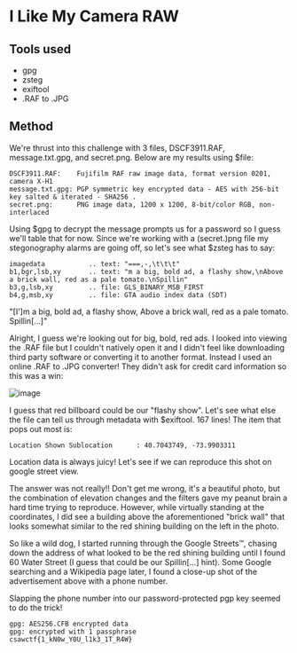 # I Like My Camera RAW
## Tools used
- gpg
- zsteg
- exiftool
- .RAF to .JPG

## Method
We're thrust into this challenge with 3 files, DSCF3911.RAF, message.txt.gpg, and secret.png. Below are my results using $file:
```shell
DSCF3911.RAF:    Fujifilm RAF raw image data, format version 0201, camera X-H1
message.txt.gpg: PGP symmetric key encrypted data - AES with 256-bit key salted & iterated - SHA256 .
secret.png:      PNG image data, 1200 x 1200, 8-bit/color RGB, non-interlaced
```

Using $gpg to decrypt the message prompts us for a password so I guess we'll table that for now.
Since we're working with a (secret.)png file my stegonography alarms are going off, so let's see what $zsteg has to say:

```shell
imagedata           .. text: "===,-,\t\t\t"
b1,bgr,lsb,xy       .. text: "m a big, bold ad, a flashy show,\nAbove a brick wall, red as a pale tomato.\nSpillin"
b3,g,lsb,xy         .. file: GLS_BINARY_MSB_FIRST
b4,g,msb,xy         .. file: GTA audio index data (SDT)
```

"[I']m a big, bold ad, a flashy show,
Above a brick wall, red as a pale tomato.
Spillin[...]"

Alright, I guess we're looking out for big, bold, red ads.
I looked into viewing the .RAF file but I couldn't natively open it and I didn't feel like downloading third party software or converting it to another format.
Instead I used an online .RAF to .JPG converter! They didn't ask for credit card information so this was a win:

![image](https://github.com/user-attachments/assets/78ea8829-2d9d-4d86-b8ec-d20f11de5f0c)

I guess that red billboard could be our "flashy show".
Let's see what else the file can tell us through metadata with $exiftool.
167 lines! The item that pops out most is:
```shell
Location Shown Sublocation      : 40.7043749, -73.9903311
```
Location data is always juicy! Let's see if we can reproduce this shot on google street view.

The answer was not really!! Don't get me wrong, it's a beautiful photo, but the combination of elevation changes and the filters gave my peanut brain a hard time trying to reproduce.
However, while virtually standing at the coordinates, I did see a building above the aforementioned "brick wall" that looks somewhat similar to the red shining building on the left in the photo.

So like a wild dog, I started running through the Google Streets™, chasing down the address of what looked to be the red shining building until I found 60 Water Street (I guess that could be our Spillin[...] hint). Some Google searching and a Wikipedia page later, I found a close-up shot of the advertisement above with a phone number.

Slapping the phone number into our password-protected pgp key seemed to do the trick!
```shell
gpg: AES256.CFB encrypted data
gpg: encrypted with 1 passphrase
csawctf{1_kN0w_Y0U_l1k3_1T_R4W}
```
